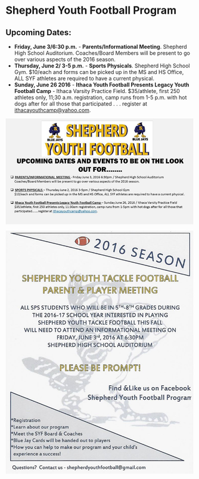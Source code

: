 # Shepherd Youth Football Program


## Upcoming Dates:



* **Friday, June 3/6:30 p.m.** - **Parents/Informational Meeting**. Shepherd High School Auditorium. Coaches/Board Members will be present to go over various aspects of the 2016 season.
* **Thursday, June 2/ 3-5 p.m.** - **Sports Physicals**. Shepherd High School Gym. $10/each and forms can be picked up in the MS and HS Office, ALL SYF athletes are required to have a current physical.
* **Sunday, June 26 2016** -  **Ithaca Youth Football Presents Legacy Youth Football Camp** - Ithaca Varsity Practice Field. $35/athlete, first 250 athletes only, 11;30 a.m. registration, camp runs from 1-5 p.m. with hot dogs after for all those that participated . . . register at ithacayouthcamp@yahoo.com.

![](YFP_flyer.jpg)

![](parentsmeeting.jpg)


